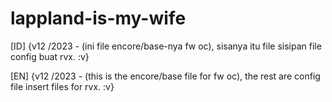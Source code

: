 # lappland-is-my-wife
[ID] {v12 /2023 - (ini file encore/base-nya fw oc), sisanya itu file sisipan file config buat rvx. :v}

[EN] {v12 /2023 - (this is the encore/base file for fw oc), the rest are config file insert files for rvx. :v}

